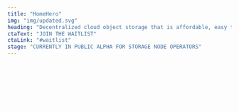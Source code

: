 ```yaml
---
title: "HomeHero"
img: "img/updated.svg"
heading: "Decentralized cloud object storage that is affordable, easy to use, private, and secure."
ctaText: "JOIN THE WAITLIST"
ctaLink: "#waitlist"
stage: "CURRENTLY IN PUBLIC ALPHA FOR STORAGE NODE OPERATORS"
---
```


  <p style="color:#FFFFFF;opacity: 0.7;font-size:16px;">The Storj network uses client-side encryption so data owners can trust that only they can access their files. Its S3 compatibility also makes it simple to implement and scale along with your needs.</p>
  <div class="spacer5"></div>
  <p style="color:#FFFFFF;opacity: 0.7;font-size:16px;">Reserve your spot on the Storj network <strong>launching in Fall 2019.</strong></p>